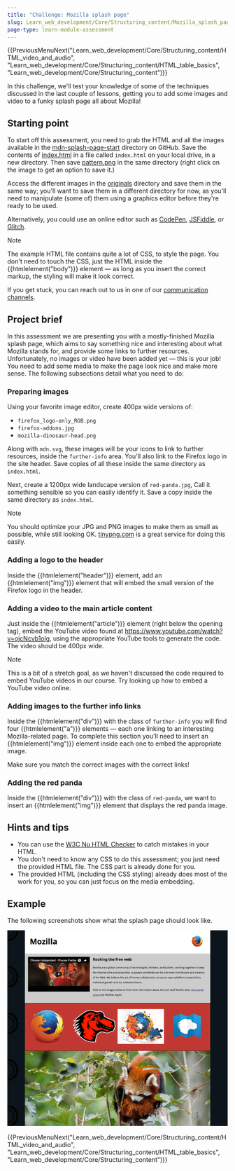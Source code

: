 ```yaml
---
title: "Challenge: Mozilla splash page"
slug: Learn_web_development/Core/Structuring_content/Mozilla_splash_page
page-type: learn-module-assessment
---
```


<!-- {{LearnSidebar}} -->

{{PreviousMenuNext("Learn_web_development/Core/Structuring_content/HTML_video_and_audio", "Learn_web_development/Core/Structuring_content/HTML_table_basics", "Learn_web_development/Core/Structuring_content")}}

In this challenge, we'll test your knowledge of some of the techniques discussed in the last couple of lessons, getting you to add some images and video to a funky splash page all about Mozilla!

## Starting point

To start off this assessment, you need to grab the HTML and all the images available in the [mdn-splash-page-start](https://github.com/mdn/learning-area/tree/main/html/multimedia-and-embedding/mdn-splash-page-start) directory on GitHub. Save the contents of [index.html](https://github.com/mdn/learning-area/blob/main/html/multimedia-and-embedding/mdn-splash-page-start/index.html) in a file called `index.html` on your local drive, in a new directory. Then save [pattern.png](https://github.com/mdn/learning-area/blob/main/html/multimedia-and-embedding/mdn-splash-page-start/pattern.png) in the same directory (right click on the image to get an option to save it.)

Access the different images in the [originals](https://github.com/mdn/learning-area/tree/main/html/multimedia-and-embedding/mdn-splash-page-start/originals) directory and save them in the same way; you'll want to save them in a different directory for now, as you'll need to manipulate (some of) them using a graphics editor before they're ready to be used.

Alternatively, you could use an online editor such as [CodePen](https://codepen.io/), [JSFiddle](https://jsfiddle.net/), or [Glitch](https://glitch.com/).

> [!NOTE]
> The example HTML file contains quite a lot of CSS, to style the page. You don't need to touch the CSS, just the HTML inside the {{htmlelement("body")}} element — as long as you insert the correct markup, the styling will make it look correct.
>
> If you get stuck, you can reach out to us in one of our [communication channels](/en-US/docs/MDN/Community/Communication_channels).

## Project brief

In this assessment we are presenting you with a mostly-finished Mozilla splash page, which aims to say something nice and interesting about what Mozilla stands for, and provide some links to further resources. Unfortunately, no images or video have been added yet — this is your job! You need to add some media to make the page look nice and make more sense. The following subsections detail what you need to do:

### Preparing images

Using your favorite image editor, create 400px wide versions of:

- `firefox_logo-only_RGB.png`
- `firefox-addons.jpg`
- `mozilla-dinosaur-head.png`

Along with `mdn.svg`, these images will be your icons to link to further resources, inside the `further-info` area. You'll also link to the Firefox logo in the site header. Save copies of all these inside the same directory as `index.html`.

Next, create a 1200px wide landscape version of `red-panda.jpg`, Call it something sensible so you can easily identify it. Save a copy inside the same directory as `index.html`.

> [!NOTE]
> You should optimize your JPG and PNG images to make them as small as possible, while still looking OK. [tinypng.com](https://tinypng.com/) is a great service for doing this easily.

### Adding a logo to the header

Inside the {{htmlelement("header")}} element, add an {{htmlelement("img")}} element that will embed the small version of the Firefox logo in the header.

### Adding a video to the main article content

Just inside the {{htmlelement("article")}} element (right below the opening tag), embed the YouTube video found at <https://www.youtube.com/watch?v=ojcNcvb1olg>, using the appropriate YouTube tools to generate the code. The video should be 400px wide.

> [!NOTE]
> This is a bit of a stretch goal, as we haven't discussed the code required to embed YouTube videos in our course. Try looking up how to embed a YouTube video online.

### Adding images to the further info links

Inside the {{htmlelement("div")}} with the class of `further-info` you will find four {{htmlelement("a")}} elements — each one linking to an interesting Mozilla-related page. To complete this section you'll need to insert an {{htmlelement("img")}} element inside each one to embed the appropriate image.

Make sure you match the correct images with the correct links!

### Adding the red panda

Inside the {{htmlelement("div")}} with the class of `red-panda`, we want to insert an {{htmlelement("img")}} element that displays the red panda image.

## Hints and tips

- You can use the [W3C Nu HTML Checker](https://validator.w3.org/nu/) to catch mistakes in your HTML.
- You don't need to know any CSS to do this assessment; you just need the provided HTML file. The CSS part is already done for you.
- The provided HTML (including the CSS styling) already does most of the work for you, so you can just focus on the media embedding.

## Example

The following screenshots show what the splash page should look like.

![A wide shot of our example splash page](wide-shot.png)

{{PreviousMenuNext("Learn_web_development/Core/Structuring_content/HTML_video_and_audio", "Learn_web_development/Core/Structuring_content/HTML_table_basics", "Learn_web_development/Core/Structuring_content")}}
